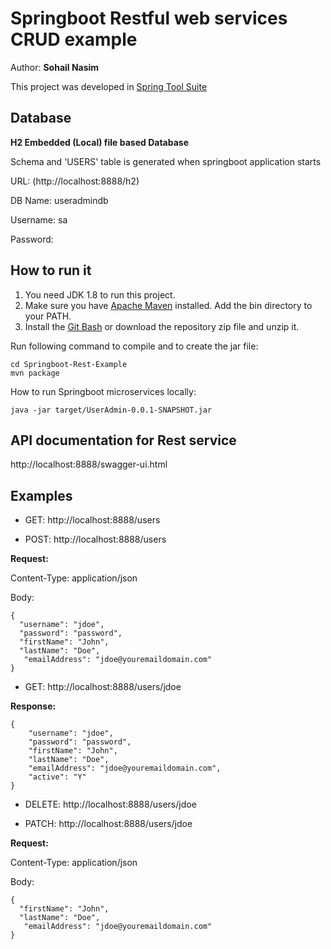 # Springboot Restful web services CRUD example
Author: **Sohail Nasim**

This project was developed in [Spring Tool Suite](http://spring.io/tools/sts)

## Database

**H2  Embedded (Local) file based Database**

Schema and 'USERS' table is generated when springboot application starts

URL: (http://localhost:8888/h2)

DB Name: useradmindb

Username: sa

Password:


## How to run it
1. You need JDK 1.8 to run this project.
2. Make sure you have [Apache Maven](https://maven.apache.org/download.cgi) installed. Add the bin directory to your PATH.
3. Install the [Git Bash](https://git-scm.com/download) or download the repository zip file and unzip it.

Run following command to compile and to create the jar file:

```
cd Springboot-Rest-Example
mvn package

```

How to run Springboot microservices locally:

```
java -jar target/UserAdmin-0.0.1-SNAPSHOT.jar
```

## API documentation for Rest service
http://localhost:8888/swagger-ui.html

## Examples

* GET: http://localhost:8888/users


* POST: http://localhost:8888/users


**Request:**

Content-Type: application/json

Body:

```
{
  "username": "jdoe",
  "password": "password",
  "firstName": "John",
  "lastName": "Doe",
   "emailAddress": "jdoe@youremaildomain.com"
}
```

* GET: http://localhost:8888/users/jdoe
	
**Response:**
	
```
{
    "username": "jdoe",
    "password": "password",
    "firstName": "John",
    "lastName": "Doe",
    "emailAddress": "jdoe@youremaildomain.com",
    "active": "Y"
}
```

* DELETE: http://localhost:8888/users/jdoe


* PATCH: http://localhost:8888/users/jdoe

**Request:**

Content-Type: application/json

Body:

```
{
  "firstName": "John",
  "lastName": "Doe",
   "emailAddress": "jdoe@youremaildomain.com"
}

```